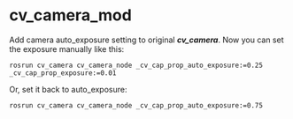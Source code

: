 # cv_camera_mod
Add camera auto_exposure setting to original ***cv_camera***.
Now you can set the exposure manually like this:
```
rosrun cv_camera cv_camera_node _cv_cap_prop_auto_exposure:=0.25 _cv_cap_prop_exposure:=0.01
```
Or, set it back to auto_exposure:
```
rosrun cv_camera cv_camera_node _cv_cap_prop_auto_exposure:=0.75
```
